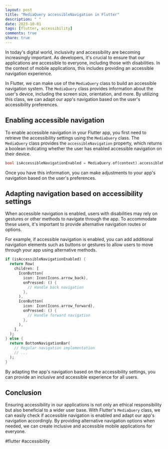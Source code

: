 ```yaml
---
layout: post
title: "MediaQuery accessibleNavigation in Flutter"
description: " "
date: 2023-10-01
tags: [flutter, accessibility]
comments: true
share: true
---
```


In today's digital world, inclusivity and accessibility are becoming increasingly important. As developers, it's crucial to ensure that our applications are accessible to everyone, including those with disabilities. In the context of mobile applications, this includes providing an accessible navigation experience.

In Flutter, we can make use of the `MediaQuery` class to build an accessible navigation system. The `MediaQuery` class provides information about the user's device, including the screen size, orientation, and more. By utilizing this class, we can adapt our app's navigation based on the user's accessibility preferences.

## Enabling accessible navigation

To enable accessible navigation in your Flutter app, you first need to retrieve the accessibility settings using the `MediaQuery` class. The `MediaQuery` class provides the `accessibleNavigation` property, which returns a boolean indicating whether the user has enabled accessible navigation on their device.

```dart
bool isAccessibleNavigationEnabled = MediaQuery.of(context).accessibleNavigation;
```

Once you have this information, you can make adjustments to your app's navigation based on the user's preferences.

## Adapting navigation based on accessibility settings

When accessible navigation is enabled, users with disabilities may rely on gestures or other methods to navigate through the app. To accommodate these users, it's important to provide alternative navigation routes or options.

For example, if accessible navigation is enabled, you can add additional navigation elements such as buttons or gestures to allow users to move through your app using alternative methods.

```dart
if (isAccessibleNavigationEnabled) {
  return Row(
    children: [
      IconButton(
        icon: Icon(Icons.arrow_back),
        onPressed: () {
          // Handle back navigation
        },
      ),
      IconButton(
        icon: Icon(Icons.arrow_forward),
        onPressed: () {
          // Handle forward navigation
        },
      ),
    ],
  );
} else {
  return BottomNavigationBar(
    // Regular navigation implementation
    // ...
  );
}
```

By adapting the app's navigation based on the accessibility settings, you can provide an inclusive and accessible experience for all users.

## Conclusion

Ensuring accessibility in our applications is not only an ethical responsibility but also beneficial to a wider user base. With Flutter's `MediaQuery` class, we can easily check if accessible navigation is enabled and adapt our app's navigation accordingly. By providing alternative navigation options when needed, we can create inclusive and accessible mobile applications for everyone.

#flutter #accessibility